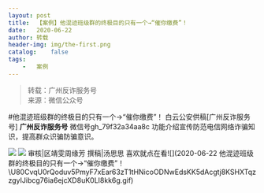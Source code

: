 ```yaml
---
layout:	post
title:	【案例】他混迹班级群的终极目的只有一个→“催你缴费”！
date:	2020-06-22
author:	转载
header-img:	img/the-first.png
catalog:	false
tags:
	-	案例
---
```


<blockquote><p>转载：广州反诈服务号<br>
来源：微信公众号</p></blockquote>

#他混迹班级群的终极目的只有一个→“催你缴费”！
白云公安供稿[广州反诈服务号]
**广州反诈服务号**
微信号gh_79f32a34aa8c
功能介绍宣传防范电信网络诈骗知识，提高群众识骗防骗意识。

![]({{site.baseurl}}/postimg/U80CvqU0rQoj28lia8ADCL5AW90zEfIuXVvccckuTvwAfNpzHBuiaRG7LQyt2AE7OveqdVGuAYJ67LY7Hsla8FJw.gif)
![]({{site.baseurl}}/postimg/U80CvqU0rQqHFJlK7Lice5o1O9icgXjicFlbKl5Xs6ELibWEJlqINfKVkOM5iaZL05qK5SwfwtoK2sGajb9PrY1cmZQ.png)
审核|区靖雯周缘芳
撰稿|汤思思
喜欢就点在看![](2020-06-22
他混迹班级群的终极目的只有一个→“催你缴费”！\\U80CvqU0rQoduv5PmyF7xEar63zT1tHNicoODNwEdsKK5dAcgtj8KSHXTqzzgyIJibcg76ia6ejcXD8uK0LI8kk6g.gif)
